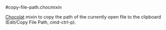 #copy-file-path.chocmixin

[Chocolat](http://www.chocolatapp.com) mixin to copy the path of the currently open file to the clipboard (Edit/Copy File Path, cmd-ctrl-p).
